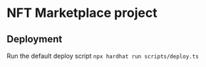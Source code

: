 # NFT Marketplace project

## Deployment

Run the default deploy script
`npx hardhat run scripts/deploy.ts`